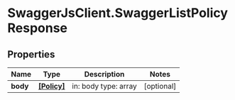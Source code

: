 # SwaggerJsClient.SwaggerListPolicyResponse

## Properties
Name | Type | Description | Notes
------------ | ------------- | ------------- | -------------
**body** | [**[Policy]**](Policy.md) | in: body type: array | [optional] 


